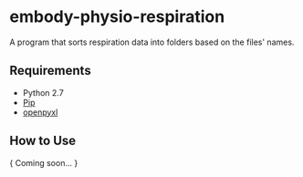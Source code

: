 # embody-physio-respiration

A program that sorts respiration data into folders based on the files' names.

## Requirements

- Python 2.7
- [Pip](https://pip.pypa.io/en/stable/installing/)
- [openpyxl](https://openpyxl.readthedocs.io/en/stable/#installation)

## How to Use

{ Coming soon... }
